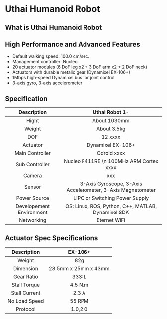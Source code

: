 # Uthai Humanoid Robot

## What is Uthai Humanoid Robot

## High Performance and Advanced Features

* Default walking speed: 100.0 cm/sec.
* Management controller: Nucleo
* 20 actuator modules (6 DoF leg x2 + 3 DoF arm x2 + 2 DoF neck)
* Actuators with durable metalic gear (Dynamixel EX-106+)
* 1Mbps high-speed Dynamixel bus for joint control
* 3-axis gyro, 3-axis accelerometer

## Specification

| Description | Uthai Robot 1- |
| :---------: | :------------: |
| Hight | About 1030mm |
| Weight | About 3.5kg |
| DOF | 12 xxxx |
| Actuator | Dynamixel EX-106+ |
| Main Controller | Odroid xxxx |
| Sub Controller | Nucleo F411RE \n 100MHz ARM Cortex xxxx |
| Camera | xxx |
| Sensor | 3-Axis Gyroscope, 3-Axis Accelerometer, 3-Axis Magnetometer |
| Power Source | LIPO or Switching Power Supply |
| Developement Environment | OS: Linux, ROS, Python, C++, MATLAB, Dynamixel SDK |
| Networking | Eternet WiFi |


## Actuator Spec Specifications

| Description | EX-106+ |
| :---------: | :-----: |
| Weight | 82g |
| Dimension | 28.5mm x 25mm x 43mm |
| Gear Ratio | 333:1 |
| Stall Torque | 4.5 N.m |
| Stall Current | 2.3 A |
| No Load Speed | 55 RPM |
| Protocol | 1.0,2.0 |